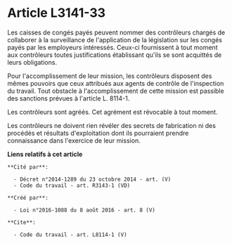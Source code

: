 # Article L3141-33

Les caisses de congés payés peuvent nommer des contrôleurs chargés de collaborer à la surveillance de l'application de la
législation sur les congés payés par les employeurs intéressés. Ceux-ci fournissent à tout moment aux contrôleurs toutes
justifications établissant qu'ils se sont acquittés de leurs obligations. 

Pour l'accomplissement de leur mission, les contrôleurs disposent des mêmes pouvoirs que ceux attribués aux agents de
contrôle de l'inspection du travail. Tout obstacle à l'accomplissement de cette mission est passible des sanctions prévues à
l'article L. 8114-1. 

Les contrôleurs sont agréés. Cet agrément est révocable à tout moment. 

Les contrôleurs ne doivent rien révéler des secrets de fabrication ni des procédés et résultats d'exploitation dont ils
pourraient prendre connaissance dans l'exercice de leur mission.

**Liens relatifs à cet article**

	**Cité par**:

	  - Décret n°2014-1289 du 23 octobre 2014 - art. (V)
	  - Code du travail - art. R3143-1 (VD)

	**Créé par**:

	  - Loi n°2016-1088 du 8 août 2016 - art. 8 (V)

	**Cite**:

	  - Code du travail - art. L8114-1 (V)

